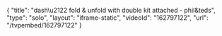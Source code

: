 {
    "title": "dash\u2122 fold & unfold with double kit attached - phil&teds",
    "type": "solo",
    "layout": "iframe-static",
    "videoId": "162797122",
    "url": "\/tvpembed\/162797122"
}